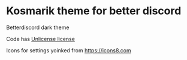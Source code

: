 # Kosmarik theme for better discord
Betterdiscord dark theme

Code has [Unlicense license](https://unlicense.org/)

Icons for settings yoinked from https://icons8.com

